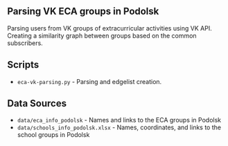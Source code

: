 ## Parsing VK ECA groups in Podolsk

Parsing users from VK groups of extracurricular activities using VK API. 
Creating a similarity graph between groups based on the common subscribers.

## Scripts
* `eca-vk-parsing.py` - Parsing and edgelist creation.

## Data Sources
* `data/eca_info_podolsk` - Names and links to the ECA groups in Podolsk
* `data/schools_info_podolsk.xlsx` - Names, coordinates, and links to the school groups in Podolsk
